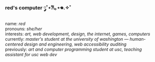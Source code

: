 ### red's computer  ༘˚⋆𐙚｡⋆𖦹.✧˚
name: *red*  
pronouns: *she/her*  
interests: *art, web development, design, the internet, games, computers*  
currently: *master's student at the university of washington — human-centered design and engineering, web accessibility auditing*  
previously: *art and computer programming student at usc, teaching assistant for usc web dev*

<!--
**willow-red/willow-red** is a ✨ _special_ ✨ repository because its `README.md` (this file) appears on your GitHub profile.

Here are some ideas to get you started:

- 🔭 I’m currently working on ...
- 🌱 I’m currently learning ...
- 👯 I’m looking to collaborate on ...
- 🤔 I’m looking for help with ...
- 💬 Ask me about ...
- 📫 How to reach me: ...
- 😄 Pronouns: ...
- ⚡ Fun fact: ...
-->
